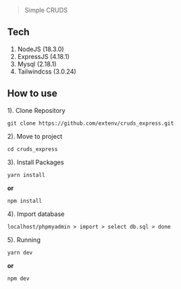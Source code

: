 > Simple CRUDS
## Tech

 1. NodeJS (18.3.0)
 2. ExpressJS (4.18.1)
 3. Mysql (2.18.1)
 4. Tailwindcss (3.0.24)

## How to use
1). Clone Repository
```
git clone https://github.com/extenv/cruds_express.git
```
2). Move to project
```
cd cruds_express
```
3). Install Packages
```
yarn install
```
  **or**
```
npm install
```
4). Import database
```
localhost/phpmyadmin > import > select db.sql > done
``` 
5). Running
```
yarn dev
```
  **or**
```
npm dev
```